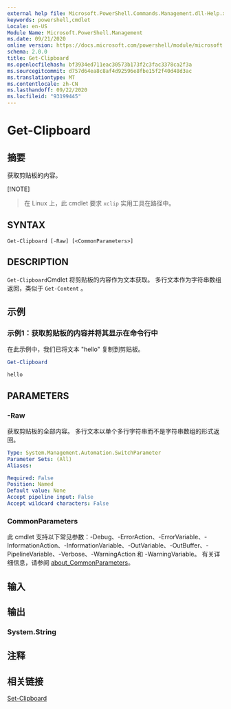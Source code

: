 ```yaml
---
external help file: Microsoft.PowerShell.Commands.Management.dll-Help.xml
keywords: powershell,cmdlet
Locale: en-US
Module Name: Microsoft.PowerShell.Management
ms.date: 09/21/2020
online version: https://docs.microsoft.com/powershell/module/microsoft.powershell.management/get-clipboard?view=powershell-7&WT.mc_id=ps-gethelp
schema: 2.0.0
title: Get-Clipboard
ms.openlocfilehash: bf3934ed711eac30573b173f2c3fac3378ca2f3a
ms.sourcegitcommit: d757d64ea8c8af4d92596e8fbe15f2f40d48d3ac
ms.translationtype: MT
ms.contentlocale: zh-CN
ms.lasthandoff: 09/22/2020
ms.locfileid: "93199445"
---
```

# Get-Clipboard

## 摘要
获取剪贴板的内容。

[!NOTE]
> 在 Linux 上，此 cmdlet 要求 `xclip` 实用工具在路径中。

## SYNTAX

```
Get-Clipboard [-Raw] [<CommonParameters>]
```

## DESCRIPTION

`Get-Clipboard`Cmdlet 将剪贴板的内容作为文本获取。 多行文本作为字符串数组返回，类似于 `Get-Content` 。

## 示例

### 示例1：获取剪贴板的内容并将其显示在命令行中

在此示例中，我们已将文本 "hello" 复制到剪贴板。

```powershell
Get-Clipboard
```

```Output
hello
```

## PARAMETERS

### -Raw

获取剪贴板的全部内容。 多行文本以单个多行字符串而不是字符串数组的形式返回。

```yaml
Type: System.Management.Automation.SwitchParameter
Parameter Sets: (All)
Aliases:

Required: False
Position: Named
Default value: None
Accept pipeline input: False
Accept wildcard characters: False
```

### CommonParameters

此 cmdlet 支持以下常见参数：-Debug、-ErrorAction、-ErrorVariable、-InformationAction、-InformationVariable、-OutVariable、-OutBuffer、-PipelineVariable、-Verbose、-WarningAction 和 -WarningVariable。 有关详细信息，请参阅 [about_CommonParameters](https://go.microsoft.com/fwlink/?LinkID=113216)。

## 输入

## 输出

### System.String

## 注释

## 相关链接

[Set-Clipboard](Set-Clipboard.md)

